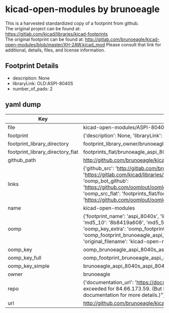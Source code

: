 # kicad-open-modules by brunoeagle  
This is a harvested standardized copy of a footprint from github.  
The original project can be found at:  
https://gitlab.com/kicad/libraries/kicad-footprints  
The original footprint can be found at:
http://gitlab.com/brunoeagle/kicad-open-modules/blob/master/XH-2AW.kicad_mod
Please consult that link for additional, details, files, and license information.  
## Footprint Details
* description: None  
* libraryLink: OLD:ASPI-8040S  
* number_of_pads: 2  
## yaml dump  
| Key | Value |  
| --- | --- |  
| file | kicad-open-modules/ASPI-8040S.kicad_mod |  
| footprint | {'description': None, 'libraryLink': 'OLD:ASPI-8040S', 'number_of_pads': 2} |  
| footprint_library_directory | footprint_library_owner/brunoeagle_kicad-open-modules |  
| footprint_library_directory_flat | footprints_flat/brunoeagle_aspi_8040s_aspi_8040s/working |  
| github_path | http://github.com/brunoeagle/kicad-open-modules/blob/master/ASPI-8040S.kicad_mod |  
| links | {'github_src': 'http://gitlab.com/brunoeagle/kicad-open-modules/blob/master/XH-2AW.kicad_mod', 'github_src_repo': 'https://gitlab.com/kicad/libraries/kicad-footprints', 'oomp_bot': 'footprints/brunoeagle_aspi_8040s_aspi_8040s/working', 'oomp_bot_github': 'https://github.com/oomlout/oomlout_oomp_footprint_bot/tree/main/footprints/brunoeagle_aspi_8040s_aspi_8040s/working', 'oomp_src_flat': 'footprints_flat/footprints_flat/brunoeagle_aspi_8040s_aspi_8040s/working', 'oomp_src_flat_github': 'https://github.com/oomlout/oomlout_oomp_footprint_src/tree/main/footprints_flat/brunoeagle_aspi_8040s_aspi_8040s/working'} |  
| name | kicad-open-modules |  
| oomp | {'footprint_name': 'aspi_8040s', 'library_name': 'aspi_8040s_kicad_mod', 'md5': '8b8419a6086c31722ffa7003b706da45', 'md5_10': '8b8419a608', 'md5_5': '8b841', 'md5_6': '8b8419', 'oomp_key': 'oomp_brunoeagle_aspi_8040s_aspi_8040s', 'oomp_key_extra': 'oomp_footprint_brunoeagle_aspi_8040s_aspi_8040s', 'oomp_key_full': 'oomp_footprint_brunoeagle_aspi_8040s_aspi_8040s_8b8419', 'oomp_key_simple': 'brunoeagle_aspi_8040s_aspi_8040s', 'original_filename': 'kicad-open-modules/ASPI-8040S.kicad_mod', 'owner_name': 'brunoeagle'} |  
| oomp_key | oomp_brunoeagle_aspi_8040s_aspi_8040s |  
| oomp_key_full | oomp_footprint_brunoeagle_aspi_8040s_aspi_8040s |  
| oomp_key_simple | brunoeagle_aspi_8040s_aspi_8040s |  
| owner | brunoeagle |  
| repo | {'documentation_url': 'https://docs.github.com/rest/overview/resources-in-the-rest-api#rate-limiting', 'message': "API rate limit exceeded for 84.66.173.59. (But here's the good news: Authenticated requests get a higher rate limit. Check out the documentation for more details.)"} |  
| url | http://github.com/brunoeagle/kicad-open-modules |  

